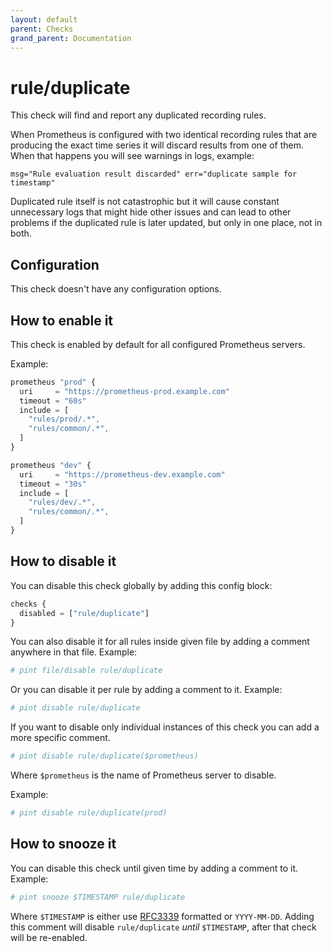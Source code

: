 ```yaml
---
layout: default
parent: Checks
grand_parent: Documentation
---
```


# rule/duplicate

This check will find and report any duplicated recording rules.

When Prometheus is configured with two identical recording rules that
are producing the exact time series it will discard results from one
of them. When that happens you will see warnings in logs, example:

```text
msg="Rule evaluation result discarded" err="duplicate sample for timestamp"
```

Duplicated rule itself is not catastrophic but it will cause constant unnecessary
logs that might hide other issues and can lead to other problems if the
duplicated rule is later updated, but only in one place, not in both.

## Configuration

This check doesn't have any configuration options.

## How to enable it

This check is enabled by default for all configured Prometheus servers.

Example:

```js
prometheus "prod" {
  uri     = "https://prometheus-prod.example.com"
  timeout = "60s"
  include = [
    "rules/prod/.*",
    "rules/common/.*",
  ]
}

prometheus "dev" {
  uri     = "https://prometheus-dev.example.com"
  timeout = "30s"
  include = [
    "rules/dev/.*",
    "rules/common/.*",
  ]
}
```

## How to disable it

You can disable this check globally by adding this config block:

```js
checks {
  disabled = ["rule/duplicate"]
}
```

You can also disable it for all rules inside given file by adding
a comment anywhere in that file. Example:

```yaml
# pint file/disable rule/duplicate
```

Or you can disable it per rule by adding a comment to it. Example:

```yaml
# pint disable rule/duplicate
```

If you want to disable only individual instances of this check
you can add a more specific comment.

```yaml
# pint disable rule/duplicate($prometheus)
```

Where `$prometheus` is the name of Prometheus server to disable.

Example:

```yaml
# pint disable rule/duplicate(prod)
```

## How to snooze it

You can disable this check until given time by adding a comment to it. Example:

```yaml
# pint snooze $TIMESTAMP rule/duplicate
```

Where `$TIMESTAMP` is either use [RFC3339](https://www.rfc-editor.org/rfc/rfc3339)
formatted  or `YYYY-MM-DD`.
Adding this comment will disable `rule/duplicate` *until* `$TIMESTAMP`, after that
check will be re-enabled.
